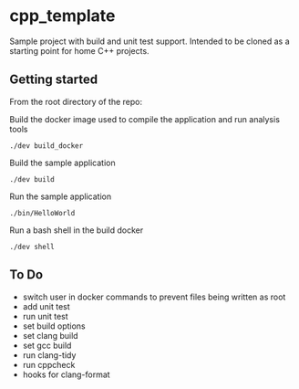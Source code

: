 # cpp_template
Sample project with build and unit test support. Intended to be cloned as a starting point for home C++ projects.

## Getting started
From the root directory of the repo:

Build the docker image used to compile the application and run analysis tools
```
./dev build_docker
```
Build the sample application
```
./dev build
```
Run the sample application
```
./bin/HelloWorld
```    
Run a bash shell in the build docker
```
./dev shell
```
## To Do
 - switch user in docker commands to prevent files being written as root
 - add unit test
 - run unit test
 - set build options
 - set clang build
 - set gcc build
 - run clang-tidy
 - run cppcheck
 - hooks for clang-format
